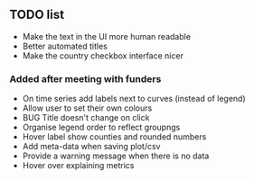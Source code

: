 ## TODO list
* Make the text in the UI more human readable
* Better automated titles
* Make the country checkbox interface nicer
### Added after meeting with funders
* On time series add labels next to curves (instead of legend)
* Allow user to set their own colours
* BUG Title doesn't change on click
* Organise legend order to reflect groupngs
* Hover label show counties and rounded numbers
* Add meta-data when saving plot/csv
* Provide a warning message when there is no data
* Hover over explaining metrics